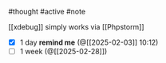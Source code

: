 #thought #active #note 

[[xdebug]] simply works via [[Phpstorm]]

- [x] 1 day **remind me** (@[[2025-02-03]] 10:12)
- [ ] 1 week (@[[2025-02-28]])
